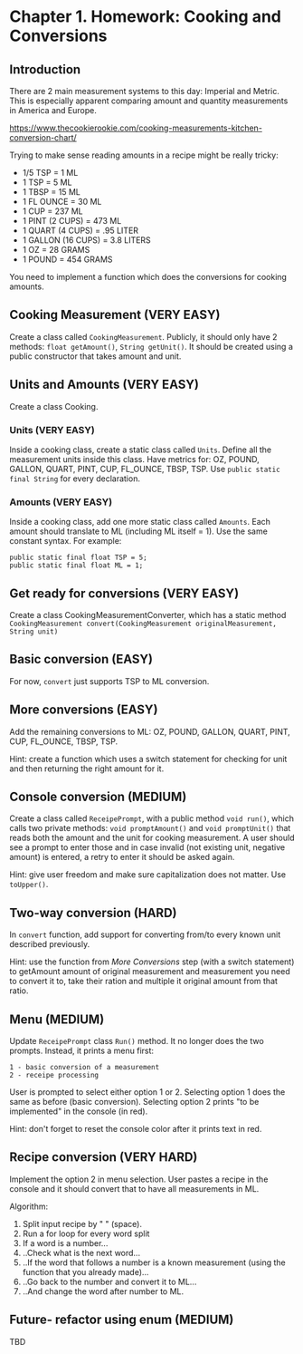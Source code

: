 # Chapter 1. Homework: Cooking and Conversions

## Introduction

There are 2 main measurement systems to this day: Imperial and Metric.
This is especially apparent comparing amount and quantity measurements in America and Europe.

https://www.thecookierookie.com/cooking-measurements-kitchen-conversion-chart/

Trying to make sense reading amounts in a recipe might be really tricky:

- 1/5 TSP = 1 ML
- 1 TSP = 5 ML
- 1 TBSP = 15 ML
- 1 FL OUNCE = 30 ML
- 1 CUP = 237 ML
- 1 PINT (2 CUPS) = 473 ML
- 1 QUART (4 CUPS) = .95 LITER
- 1 GALLON (16 CUPS) = 3.8 LITERS
- 1 OZ = 28 GRAMS
- 1 POUND = 454 GRAMS

You need to implement a function which does the conversions for cooking amounts.

## Cooking Measurement (VERY EASY)

Create a class called `CookingMeasurement`. Publicly, it should only have 2 methods: `float getAmount()`, `String getUnit()`.
It should be created using a public constructor that takes amount and unit.

## Units and Amounts (VERY EASY)

Create a class Cooking.

### Units (VERY EASY)

Inside a cooking class, create a static class called `Units`.
Define all the measurement units inside this class.
Have metrics for: OZ, POUND, GALLON, QUART, PINT, CUP, FL_OUNCE, TBSP, TSP.
Use `public static final String` for every declaration.

### Amounts (VERY EASY)

Inside a cooking class, add one more static class called `Amounts`.
Each amount should translate to ML (including ML itself = 1).
Use the same constant syntax.
For example:
```
public static final float TSP = 5;
public static final float ML = 1;
```

## Get ready for conversions (VERY EASY)

Create a class CookingMeasurementConverter, which has a static method `CookingMeasurement convert(CookingMeasurement originalMeasurement, String unit)`

## Basic conversion (EASY)

For now, `convert` just supports TSP to ML conversion.

## More conversions (EASY)

Add the remaining conversions to ML: OZ, POUND, GALLON, QUART, PINT, CUP, FL_OUNCE, TBSP, TSP.

Hint: create a function which uses a switch statement for checking for unit and then returning the right amount for it.

## Console conversion (MEDIUM)

Create a class called `ReceipePrompt`, with a public method `void run()`, which calls two private methods: 
`void promptAmount()` and `void promptUnit()` that reads both the amount and the unit for cooking measurement.
A user should see a prompt to enter those and in case invalid (not existing unit, negative amount) is entered, 
a retry to enter it should be asked again.

Hint: give user freedom and make sure capitalization does not matter. Use `toUpper()`.

## Two-way conversion (HARD)

In `convert` function, add support for converting from/to every known unit described previously. 

Hint: use the function from *More Conversions* step (with a switch statement) to getAmount
amount of original measurement and measurement you need to convert it to, take their ration and multiple it original amount from that ratio. 

## Menu (MEDIUM)

Update `ReceipePrompt` class `Run()` method. It no longer does the two prompts.
Instead, it prints a menu first:

```
1 - basic conversion of a measurement
2 - receipe processing
```

User is prompted to select either option 1 or 2. Selecting option 1 does the same as before (basic conversion).
Selecting option 2 prints "to be implemented" in the console (in red).

Hint: don't forget to reset the console color after it prints text in red.

## Recipe conversion (VERY HARD)

Implement the option 2 in menu selection.
User pastes a recipe in the console and it should convert that to have all measurements in ML.

Algorithm:
1. Split input recipe by " " (space).
2. Run a for loop for every word split
3. If a word is a number...
4. ..Check what is the next word...
5. ..If the word that follows a number is a known measurement (using the function that you already made)...
6. ..Go back to the number and convert it to ML...
7. ..And change the word after number to ML.

## Future- refactor using enum (MEDIUM)

TBD